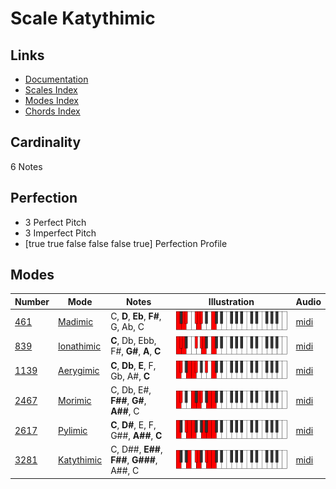 # Scale Katythimic

## Links

- [Documentation](index.md)
- [Scales Index](Scales.md)
- [Modes Index](Modes.md)
- [Chords Index](Chords.md)

## Cardinality

6 Notes

## Perfection

- 3 Perfect Pitch
- 3 Imperfect Pitch
- [true true false false false true] Perfection Profile

## Modes

| Number | Mode | Notes | Illustration | Audio |
|--------|------|-------|--------------|-------|
| [461](https://ianring.com/musictheory/scales/461) | [Madimic](ModeMadimic.md) | C, **D**, **Eb**, **F#**, G, Ab, C | ![CNaturalMadimic](ModeCNaturalMadimic.png) | [midi](https://github.com/edipermadi/music/blob/main/docs/ModeCNaturalMadimic.mid?raw=true) | 
| [839](https://ianring.com/musictheory/scales/839) | [Ionathimic](ModeIonathimic.md) | **C**, Db, Ebb, F#, **G#**, **A**, **C** | ![CNaturalIonathimic](ModeCNaturalIonathimic.png) | [midi](https://github.com/edipermadi/music/blob/main/docs/ModeCNaturalIonathimic.mid?raw=true) | 
| [1139](https://ianring.com/musictheory/scales/1139) | [Aerygimic](ModeAerygimic.md) | **C**, **Db**, **E**, F, Gb, A#, **C** | ![CNaturalAerygimic](ModeCNaturalAerygimic.png) | [midi](https://github.com/edipermadi/music/blob/main/docs/ModeCNaturalAerygimic.mid?raw=true) | 
| [2467](https://ianring.com/musictheory/scales/2467) | [Morimic](ModeMorimic.md) | C, Db, E#, **F##**, **G#**, **A##**, C | ![CNaturalMorimic](ModeCNaturalMorimic.png) | [midi](https://github.com/edipermadi/music/blob/main/docs/ModeCNaturalMorimic.mid?raw=true) | 
| [2617](https://ianring.com/musictheory/scales/2617) | [Pylimic](ModePylimic.md) | **C**, **D#**, E, F, G##, **A##**, **C** | ![CNaturalPylimic](ModeCNaturalPylimic.png) | [midi](https://github.com/edipermadi/music/blob/main/docs/ModeCNaturalPylimic.mid?raw=true) | 
| [3281](https://ianring.com/musictheory/scales/3281) | [Katythimic](ModeKatythimic.md) | C, D##, **E##**, **F##**, **G###**, A##, C | ![CNaturalKatythimic](ModeCNaturalKatythimic.png) | [midi](https://github.com/edipermadi/music/blob/main/docs/ModeCNaturalKatythimic.mid?raw=true) | 
